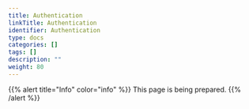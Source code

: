 ```yaml
---
title: Authentication
linkTitle: Authentication
identifier: Authentication
type: docs
categories: []
tags: []
description: ""
weight: 80
---
```


{{% alert title="Info" color="info" %}}
This page is being prepared.
{{% /alert %}}
